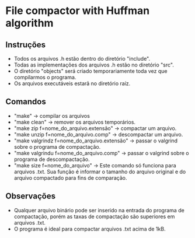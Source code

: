 # File compactor with Huffman algorithm

## Instruções
 - Todos os arquivos .h estão dentro do diretório "include".
 - Todas as implementações dos arquivos .h estão no diretório "src".
 - O diretório "objects" será criado temporariamente toda vez que compilarmos o programa.
 - Os arquivos executáveis estarã no diretório raíz.

 ## Comandos
 - "make" -> compilar os arquivos
 - "make clean" -> remover os arquivos temporários.
 - "make zip f=nome_do_arquivo.extensão" -> compactar um arquivo.
 - "make unzip f=nome_do_arquivo.comp" -> descompactar um arquivo.
 - "make valgrindz f=nome_do_arquivo.extensão" -> passar o valgrind sobre o programa de compactação.
 - "make valgrindu f=nome_do_arquivo.comp" -> passar o valgrind sobre o programa de descompactação.
 - "make size f=nome_do_arquivo" -> Este comando só funciona para arquivos .txt. Sua função é informar o tamanho do arquivo original e do arquivo compactado para fins de comparação.

 ## Observações
 - Qualquer arquivo binário pode ser inserido na entrada do programa de compactação, porém as taxas de compactação são superiores em arquivos .txt.
 - O programa é ideal para compactar arquivos .txt acima de 1kB.
